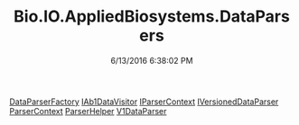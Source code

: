 ﻿---
title: Bio.IO.AppliedBiosystems.DataParsers
date: 6/13/2016 6:38:02 PM
---

[DataParserFactory](T-Bio.IO.AppliedBiosystems.DataParsers.DataParserFactory.html)
[IAb1DataVisitor](T-Bio.IO.AppliedBiosystems.DataParsers.IAb1DataVisitor.html)
[IParserContext](T-Bio.IO.AppliedBiosystems.DataParsers.IParserContext.html)
[IVersionedDataParser](T-Bio.IO.AppliedBiosystems.DataParsers.IVersionedDataParser.html)
[ParserContext](T-Bio.IO.AppliedBiosystems.DataParsers.ParserContext.html)
[ParserHelper](T-Bio.IO.AppliedBiosystems.DataParsers.ParserHelper.html)
[V1DataParser](T-Bio.IO.AppliedBiosystems.DataParsers.V1DataParser.html)

